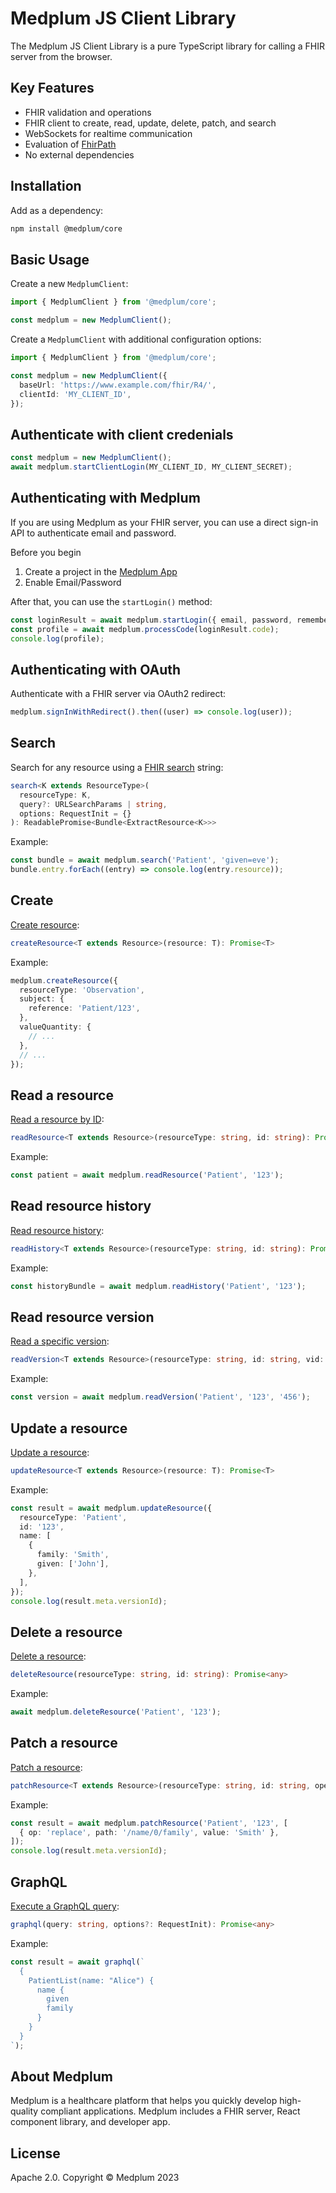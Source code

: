 # Medplum JS Client Library

The Medplum JS Client Library is a pure TypeScript library for calling a FHIR server from the browser.

## Key Features

- FHIR validation and operations
- FHIR client to create, read, update, delete, patch, and search
- WebSockets for realtime communication
- Evaluation of [FhirPath](https://hl7.org/fhirpath/N1/index.html)
- No external dependencies

## Installation

Add as a dependency:

```bash
npm install @medplum/core
```

## Basic Usage

Create a new `MedplumClient`:

```ts
import { MedplumClient } from '@medplum/core';

const medplum = new MedplumClient();
```

Create a `MedplumClient` with additional configuration options:

```ts
import { MedplumClient } from '@medplum/core';

const medplum = new MedplumClient({
  baseUrl: 'https://www.example.com/fhir/R4/',
  clientId: 'MY_CLIENT_ID',
});
```

## Authenticate with client credenials

```ts
const medplum = new MedplumClient();
await medplum.startClientLogin(MY_CLIENT_ID, MY_CLIENT_SECRET);
```

## Authenticating with Medplum

If you are using Medplum as your FHIR server, you can use a direct sign-in API to authenticate email and password.

Before you begin

1. Create a project in the [Medplum App](https://app.medplum.com/)
2. Enable Email/Password

After that, you can use the `startLogin()` method:

```ts
const loginResult = await medplum.startLogin({ email, password, remember });
const profile = await medplum.processCode(loginResult.code);
console.log(profile);
```

## Authenticating with OAuth

Authenticate with a FHIR server via OAuth2 redirect:

```ts
medplum.signInWithRedirect().then((user) => console.log(user));
```

## Search

Search for any resource using a [FHIR search](https://www.hl7.org/fhir/search.html) string:

```ts
search<K extends ResourceType>(
  resourceType: K,
  query?: URLSearchParams | string,
  options: RequestInit = {}
): ReadablePromise<Bundle<ExtractResource<K>>>
```

Example:

```ts
const bundle = await medplum.search('Patient', 'given=eve');
bundle.entry.forEach((entry) => console.log(entry.resource));
```

## Create

[Create resource](https://www.hl7.org/fhir/http.html#create):

```ts
createResource<T extends Resource>(resource: T): Promise<T>
```

Example:

```ts
medplum.createResource({
  resourceType: 'Observation',
  subject: {
    reference: 'Patient/123',
  },
  valueQuantity: {
    // ...
  },
  // ...
});
```

## Read a resource

[Read a resource by ID](https://www.hl7.org/fhir/http.html#read):

```ts
readResource<T extends Resource>(resourceType: string, id: string): Promise<T>
```

Example:

```ts
const patient = await medplum.readResource('Patient', '123');
```

## Read resource history

[Read resource history](https://www.hl7.org/fhir/http.html#history):

```ts
readHistory<T extends Resource>(resourceType: string, id: string): Promise<Bundle<T>>
```

Example:

```ts
const historyBundle = await medplum.readHistory('Patient', '123');
```

## Read resource version

[Read a specific version](https://www.hl7.org/fhir/http.html#vread):

```ts
readVersion<T extends Resource>(resourceType: string, id: string, vid: string): Promise<T>
```

Example:

```ts
const version = await medplum.readVersion('Patient', '123', '456');
```

## Update a resource

[Update a resource](https://www.hl7.org/fhir/http.html#update):

```ts
updateResource<T extends Resource>(resource: T): Promise<T>
```

Example:

```ts
const result = await medplum.updateResource({
  resourceType: 'Patient',
  id: '123',
  name: [
    {
      family: 'Smith',
      given: ['John'],
    },
  ],
});
console.log(result.meta.versionId);
```

## Delete a resource

[Delete a resource](https://www.hl7.org/fhir/http.html#delete):

```ts
deleteResource(resourceType: string, id: string): Promise<any>
```

Example:

```ts
await medplum.deleteResource('Patient', '123');
```

## Patch a resource

[Patch a resource](https://www.hl7.org/fhir/http.html#patch):

```ts
patchResource<T extends Resource>(resourceType: string, id: string, operations: Operation[]): Promise<T>
```

Example:

```ts
const result = await medplum.patchResource('Patient', '123', [
  { op: 'replace', path: '/name/0/family', value: 'Smith' },
]);
console.log(result.meta.versionId);
```

## GraphQL

[Execute a GraphQL query](https://www.hl7.org/fhir/graphql.html):

```ts
graphql(query: string, options?: RequestInit): Promise<any>
```

Example:

```ts
const result = await graphql(`
  {
    PatientList(name: "Alice") {
      name {
        given
        family
      }
    }
  }
`);
```

## About Medplum

Medplum is a healthcare platform that helps you quickly develop high-quality compliant applications. Medplum includes a FHIR server, React component library, and developer app.

## License

Apache 2.0. Copyright &copy; Medplum 2023
